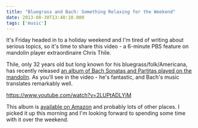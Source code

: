 ```yaml
---
title: "Bluegrass and Bach: Something Relaxing for the Weekend"
date: 2013-08-30T13:40:10.000
tags: ['music']
---
```


It's Friday headed in to a holiday weekend and I'm tired of writing about serious topics, so it's time to share this video - a 6-minute PBS feature on mandolin player extraordinaire Chris Thile.

Thile, only 32 years old but long known for his bluegrass/folk/Americana, has recently released [an album of Bach Sonatas and Partitas played on the mandolin](http://www.amazon.com/gp/product/B00E3NSYEE/ref=as_li_ss_tl?ie=UTF8&camp=1789&creative=390957&creativeASIN=B00E3NSYEE&linkCode=as2&tag=chrishubbs-20). As you'll see in the video - he's fantastic, and Bach's music translates remarkably well.

https://www.youtube.com/watch?v=2LUPtADLYjM

This album is [available on Amazon](http://www.amazon.com/gp/product/B00E3NSYEE/ref=as_li_ss_tl?ie=UTF8&camp=1789&creative=390957&creativeASIN=B00E3NSYEE&linkCode=as2&tag=chrishubbs-20) and probably lots of other places. I picked it up this morning and I'm looking forward to spending some time with it over the weekend.
